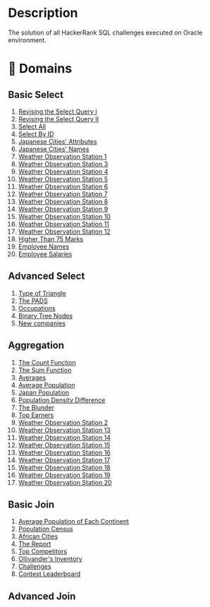 
# Description
The solution of all HackerRank SQL challenges executed on Oracle environment.
# :book: Domains
## Basic Select
1. [Revising the Select Query I](https://www.hackerrank.com/challenges/revising-the-select-query/problem?isFullScreen=true)
2. [Revising the Select Query II](https://www.hackerrank.com/challenges/revising-the-select-query-2/problem?isFullScreen=true)
3. [Select All](https://www.hackerrank.com/challenges/select-all-sql/problem?isFullScreen=true)
4. [Select By ID](https://www.hackerrank.com/challenges/select-by-id/problem?isFullScreen=true)
5. [Japanese Cities' Attributes](https://www.hackerrank.com/challenges/japanese-cities-attributes/problem?isFullScreen=true)
6. [Japanese Cities' Names](https://www.hackerrank.com/challenges/japanese-cities-name/problem?isFullScreen=true)
7. [Weather Observation Station 1](https://www.hackerrank.com/challenges/weather-observation-station-1/problem?isFullScreen=true)
8. [Weather Observation Station 3](https://www.hackerrank.com/challenges/weather-observation-station-3/problem?isFullScreen=true)
9. [Weather Observation Station 4](https://www.hackerrank.com/challenges/weather-observation-station-4/problem?isFullScreen=true)
10. [Weather Observation Station 5](https://www.hackerrank.com/challenges/weather-observation-station-5/problem?isFullScreen=true)
11. [Weather Observation Station 6](https://www.hackerrank.com/challenges/weather-observation-station-6/problem?isFullScreen=true)
12. [Weather Observation Station 7](https://www.hackerrank.com/challenges/weather-observation-station-7/problem?isFullScreen=true)
13. [Weather Observation Station 8](https://www.hackerrank.com/challenges/weather-observation-station-8/problem?isFullScreen=true)
14. [Weather Observation Station 9](https://www.hackerrank.com/challenges/weather-observation-station-9/problem?isFullScreen=true)
15. [Weather Observation Station 10](https://www.hackerrank.com/challenges/weather-observation-station-10/problem?isFullScreen=true)
16. [Weather Observation Station 11](https://www.hackerrank.com/challenges/weather-observation-station-11/problem?isFullScreen=true)
17. [Weather Observation Station 12](https://www.hackerrank.com/challenges/weather-observation-station-11/problem?isFullScreen=true)
18. [Higher Than 75 Marks](https://www.hackerrank.com/challenges/more-than-75-marks/problem?isFullScreen=true)
19. [Employee Names](https://www.hackerrank.com/challenges/name-of-employees/problem?isFullScreen=true)
20. [Employee Salaries](https://www.hackerrank.com/challenges/salary-of-employees/problem?isFullScreen=true)
## Advanced Select
1. [Type of Triangle](https://www.hackerrank.com/challenges/what-type-of-triangle/problem?isFullScreen=true)
2. [The PADS](https://www.hackerrank.com/challenges/the-pads/problem?isFullScreen=true)
3. [Occupations](https://www.hackerrank.com/challenges/occupations/problem?isFullScreen=true)
4. [Binary Tree Nodes](https://www.hackerrank.com/challenges/binary-search-tree-1/problem?isFullScreen=true)
5. [New companies](https://www.hackerrank.com/challenges/the-company/problem?isFullScreen=true)
## Aggregation
1. [The Count Function](https://www.hackerrank.com/challenges/revising-aggregations-the-count-function/problem?isFullScreen=true)
2. [The Sum Function](https://www.hackerrank.com/challenges/revising-aggregations-sum/problem?isFullScreen=true)
3. [Averages](https://www.hackerrank.com/challenges/revising-aggregations-the-average-function/problem?isFullScreen=true)
4. [Average Population](https://www.hackerrank.com/challenges/average-population/problem?isFullScreen=true)
5. [Japan Population](https://www.hackerrank.com/challenges/japan-population/problem?isFullScreen=true)
6. [Population Density Difference](https://www.hackerrank.com/challenges/population-density-difference/problem?isFullScreen=true)
7. [The Blunder](https://www.hackerrank.com/challenges/the-blunder/problem?isFullScreen=true)
8. [Top Earners](https://www.hackerrank.com/challenges/earnings-of-employees/problem?isFullScreen=true)
9. [Weather Observation Station 2](https://www.hackerrank.com/challenges/weather-observation-station-2/problem?isFullScreen=true)
10. [Weather Observation Station 13](https://www.hackerrank.com/challenges/weather-observation-station-13/problem?isFullScreen=true)
11. [Weather Observation Station 14](https://www.hackerrank.com/challenges/weather-observation-station-14/problem?isFullScreen=true)
12. [Weather Observation Station 15](https://www.hackerrank.com/challenges/weather-observation-station-15/problem?isFullScreen=true)
13. [Weather Observation Station 16](https://www.hackerrank.com/challenges/weather-observation-station-16/problem?isFullScreen=true)
14. [Weather Observation Station 17](https://www.hackerrank.com/challenges/weather-observation-station-17/problem?isFullScreen=true)
15. [Weather Observation Station 18](https://www.hackerrank.com/challenges/weather-observation-station-18/problem?isFullScreen=true)
16. [Weather Observation Station 19](https://www.hackerrank.com/challenges/weather-observation-station-19/problem?isFullScreen=true)
17. [Weather Observation Station 20](https://www.hackerrank.com/challenges/weather-observation-station-20/problem?isFullScreen=true)
## Basic Join
1. [Average Population of Each Continent](https://www.hackerrank.com/challenges/average-population-of-each-continent/problem?isFullScreen=true&h_r=next-challenge&h_v=zen&h_r=next-challenge&h_v=zen) <br/>
2. [Population Census](https://www.hackerrank.com/challenges/asian-population/problem?isFullScreen=true) <br/>
3. [African Cities](https://www.hackerrank.com/challenges/african-cities/problem?isFullScreen=true) <br/>
4. [The Report](https://www.hackerrank.com/challenges/the-report/problem?isFullScreen=true)  <br/>
5. [Top Competitors](https://www.hackerrank.com/challenges/full-score/problem?isFullScreen=true&h_r=next-challenge&h_v=zen) 
6. [Ollivander's Inventory](https://www.hackerrank.com/challenges/harry-potter-and-wands/problem?isFullScreen=true&h_r=next-challenge&h_v=zen&h_r=next-challenge&h_v=zen)
7. [Challenges](https://www.hackerrank.com/challenges/challenges/problem?isFullScreen=true)
8. [Contest Leaderboard](https://www.hackerrank.com/challenges/contest-leaderboard/problem?isFullScreen=true)
## Advanced Join
